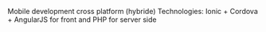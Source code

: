 Mobile development cross platform (hybride)
Technologies: Ionic + Cordova + AngularJS for front and  PHP for server side

